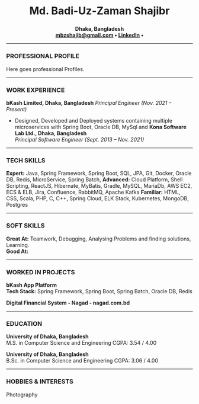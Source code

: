 <div align="center">
  <h2 style="font-size: 2em;"><b>Md. Badi-Uz-Zaman Shajibr</b></h2>
  <p>
    <b>Dhaka, Bangladesh<br/>
    <a href="mailto:mbzshajib@gmail.com">mbzshajib@gmail.com</a> &bull;
    <a href="https://www.linkedin.com/in/mbzshajib">LinkedIn</a> &bull;
    </b>
  </p>
</div>

---
### **PROFESSIONAL PROFILE**
Here goes professional Profiles.

---
### **WORK EXPERIENCE**
**bKash Limited, Dhaka, Bangladesh** 
*Principal Engineer (Nov. 2021 – Present)*
* Designed, Developed and Deployed systems containing multiple microservices with Spring Boot, Oracle DB, MySql and
**Kona Software Lab Ltd., Dhaka, Bangladesh**  
*Principal Software Engineer (Sept. 2013 – Nov. 2021)*

---
### **TECH SKILLS**
**Expert:** Java, Spring Framework, Spring Boot, SQL, JPA, Git, Docker, Oracle DB, Redis, MicroService,  Spring Batch,
**Advanced:** Cloud Platform, Shell Scripting, ReactJS, Hibernate, MyBatis, Gradle, MySQL, MariaDb, AWS
EC2, ECS & ELB, Jira, Confluence, RabbitMQ, Apache Kafka
**Familiar:** HTML, CSS, Scala, PHP, C, C++, Spring Cloud, ELK Stack, Kubernetes, MongoDB, Postgres

---

### **SOFT SKILLS**
**Great At:** Teamwork, Debugging, Analysing Problems and finding solutions, Learning.  
**Good At:** 

---

### **WORKED IN PROJECTS**
**bKash App Platform**  
**Tech Stack:** Spring Framework, Spring Boot, Spring Batch, Oracle DB, Redis

**Digital Financial System - Nagad - nagad.com.bd**  

---

### **EDUCATION**
**University of Dhaka, Bangladesh**  
M.S. in Computer Science and Engineering
CGPA: 3.54 / 4.00

**University of Dhaka, Bangladesh**  
B.Sc. in Computer Science and Engineering
CGPA: 3.06 / 4.00

---
### **HOBBIES & INTERESTS**
Photography
